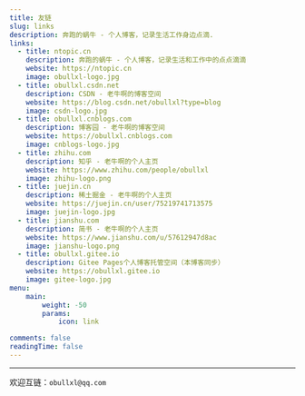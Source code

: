 ```yaml
---
title: 友链
slug: links
description: 奔跑的蜗牛 - 个人博客，记录生活工作身边点滴.
links:
  - title: ntopic.cn
    description: 奔跑的蜗牛 - 个人博客，记录生活和工作中的点点滴滴
    website: https://ntopic.cn
    image: obullxl-logo.jpg
  - title: obullxl.csdn.net
    description: CSDN - 老牛啊的博客空间
    website: https://blog.csdn.net/obullxl?type=blog
    image: csdn-logo.jpg
  - title: obullxl.cnblogs.com
    description: 博客园 - 老牛啊的博客空间
    website: https://obullxl.cnblogs.com
    image: cnblogs-logo.jpg
  - title: zhihu.com
    description: 知乎 - 老牛啊的个人主页
    website: https://www.zhihu.com/people/obullxl
    image: zhihu-logo.png
  - title: juejin.cn
    description: 稀土掘金 - 老牛啊的个人主页
    website: https://juejin.cn/user/75219741713575
    image: juejin-logo.jpg
  - title: jianshu.com
    description: 简书 - 老牛啊的个人主页
    website: https://www.jianshu.com/u/57612947d8ac
    image: jianshu-logo.png
  - title: obullxl.gitee.io
    description: Gitee Pages个人博客托管空间（本博客同步）
    website: https://obullxl.gitee.io
    image: gitee-logo.jpg
menu:
    main: 
        weight: -50
        params:
            icon: link

comments: false
readingTime: false
---
```


---

欢迎互链：`obullxl@qq.com`
